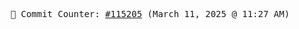 <p align="center">
    <samp>
        📮 Commit Counter: <a href="https://github.com/Javascript-void0/Javascript-void0/commits/main">#115205</a> (March 11, 2025 @ 11:27 AM)
    </samp>
</p>